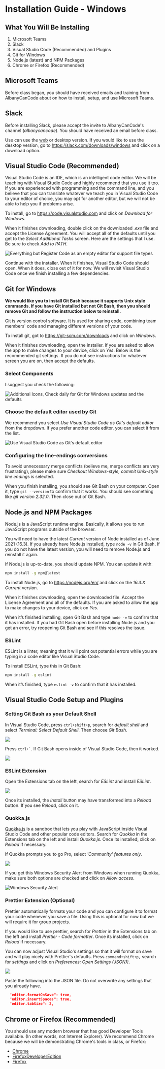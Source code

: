 # Installation Guide - Windows

## What You Will Be Installing

1. Microsoft Teams
2. Slack
3. Visual Studio Code (Recommended) and Plugins
4. Git for Windows
5. Node.js (latest) and NPM Packages
6. Chrome or Firefox (Recommended)

## Microsoft Teams

Before class began, you should have received emails and training from AlbanyCanCode about on how to install, setup, and use Microsoft Teams.

## Slack

Before installing Slack, please accept the invite to AlbanyCanCode's channel (_albanycancode_). You should have received an email before class.

Use can use the [web](https://slack.com/get-started?email_first=1#/signin) or desktop version. If you would like to use the desktop version, go to https://slack.com/downloads/windows and click on a download option.

## Visual Studio Code (Recommended)

Visual Studio Code is an IDE, which is an intelligent code editor. We will be teaching with Visual Studio Code and highly recommend that you use it too. If you are experienced with programming and the command line, and you believe that you can translate whatever we teach you in Visual Studio Code to your editor of choice, you may opt for another editor, but we will not be able to help you if problems arise.

To install, go to https://code.visualstudio.com and click on _Download for Windows_.

When it finishes downloading, double click on the downloaded _.exe_ file and accept the License Agreement. You will accept all of the defaults until you get to the _Select Additional Tasks_ screen. Here are the settings that I use. Be sure to check _Add to PATH_.

![Everything but Register Code as an empty editor for support file types](install-screens/vsocde-select-additional-tasks.png)

Continue with the installer. When it finishes, Visual Studio Code should open. When it does, close out of it for now. We will revisit Visual Studio Code once we finish installing a few dependencies.

## Git for Windows

**We would like you to install Git Bash because it supports Unix style commands. If you have Git installed but not Git Bash, then you should remove Git and follow the instruction below to reinstall.**

Git is version control software. It is used for sharing code, combining team members' code and managing different versions of your code.

To install git, got to https://git-scm.com/downloads and click on _Windows_.

When it finishes downloading, open the installer. If you are asked to allow the app to make changes to your device, click on _Yes_. Below is the recommended git settings. If you do not see instructions for whatever screen you are on, then accept the defaults.

### Select Components

I suggest you check the following:

![Additional Icons, Check daily for Git for Windows updates and the defaults](install-screens/git-select-components.png)

### Choose the default editor used by Git

We recommend you select _Use Visual Studio Code as Git's default editor_ from the dropdown. If you prefer another code editor, you can select it from the list.

![Use Visual Studio Code as Git's default editor](install-screens/git-default-editor.png)

### Configuring the line-endings conversions

To avoid unnecessary merge conflicts (believe me, merge conflicts are very frustrating), please make sure _Checkout Windows-style, commit Unix-style line endings_ is selected.

When you finish installing, you should see Git Bash on your computer. Open it, type `git --version` to confirm that it works. You should see something like _git version 2.32.0_. Then close out of Git Bash.

## Node.js and NPM Packages

Node.js is a JavaScript runtime engine. Basically, it allows you to run JavaScript programs outside of the browser.

You will need to have the latest _Current_ version of Node installed as of June 2021 (16.3). If you already have Node.js installed, type `node -v` in Git Bash. If you do not have the latest version, you will need to remove Node.js and reinstall it again.

If Node.js is up-to-date, you should update NPM. You can update it with:

```bash
npm install -g npm@latest
```

To install Node.js, go to https://nodejs.org/en/ and click on the _16.3.X Current_ version.

When it finishes downloading, open the downloaded file. Accept the License Agreement and all of the defaults. If you are asked to allow the app to make changes to your device, click on _Yes_.

When it’s finished installing, open Git Bash and type `node -v` to confirm that it has installed. If you had Git Bash open before installing Node.js and you get an error, try reopening Git Bash and see if this resolves the issue.

### ESLint

ESLint is a linter, meaning that it will point out potential errors while you are typing in a code editor like Visual Studio Code.

To install ESLint, type this in Git Bash:

```bash
npm install -g eslint
```

When it’s finished, type `eslint -v` to confirm that it has installed.

## Visual Studio Code Setup and Plugins

### Setting Git Bash as your Default Shell

In Visual Studio Code, press `ctrl+shift+p`, search for _default shell_ and select _Terminal: Select Default Shell_. Then choose _Git Bash_.

![](install-screens/vscode-windows-shell.png)

Press `` ctrl+` ``. If Git Bash opens inside of Visual Studio Code, then it worked.

![](install-screens/vscode-git-bash.png)

### ESLint Extension

Open the Extensions tab on the left, search for _ESLint_ and install _ESLint_.

![](install-screens/vscode-eslint.png)

Once its installed, the _Install_ button may have transformed into a _Reload_ button. If you see _Reload_, click on it.

### Quokka.js

[Quokka.js](https://quokkajs.com/docs/?editor=vsc) is a sandbox that lets you play with JavaScript inside Visual Studio Code and other popular code editors. Search for _Quokka_ in the Extensions tab on the left and install _Quokka.js_. Once its installed, click on _Reload_ if necessary.

If Quokka prompts you to go Pro, select _'Community' features only_.

![](install-screens/vscode-quokka-prompt.png)

If you get this Windows Security Alert from Windows when running Quokka, make sure both options are checked and click on _Allow access_.

![Windows Security Alert](install-screens/quokka-windows-alert.png)

### Prettier Extension (Optional)

Prettier automatically formats your code and you can configure it to format your code whenever you save a file. Using this is optional for now but we will require it for group projects.

If you would like to use prettier, search for _Prettier_ in the Extensions tab on the left and install _Prettier - Code formatter_. Once its installed, click on _Reload_ if necessary.

You can now adjust Visual Studio's settings so that it will format on save and will play nicely with Prettier's defaults. Press `command+shift+p,` search for _settings_ and click on _Preferences: Open Settings (JSON))_.

![](install-screens/settings-search.png)

Paste the following into the JSON file. Do not overwrite any settings that you already have.

```json
  "editor.formatOnSave": true,
  "editor.insertSpaces": true,
  "editor.tabSize": 2,
```

## Chrome or Firefox (Recommended)

You should use any modern browser that has good Developer Tools available. (In other words, not Internet Explorer). We recommend Chrome because we will be demonstrating Chrome's tools in class, or Firefox:

- [Chrome](https://www.google.com/chrome/)
- [FirefoxDeveloperEdition](https://www.mozilla.org/en-US/firefox/developer/)
- [Firefox](https://www.mozilla.org/en-US/firefox/)
